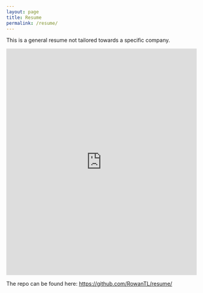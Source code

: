 ```yaml
---
layout: page
title: Resume
permalink: /resume/
---
```


This is a general resume not tailored towards a specific company.

<iframe
  src="https://mozilla.github.io/pdf.js/web/viewer.html?file=https://raw.githubusercontent.com/RowanTL/resume/main/general-resume/resume.pdf"
  width="100%"
  height="600px"
  style="border: none;">
</iframe>

The repo can be found here: https://github.com/RowanTL/resume/
